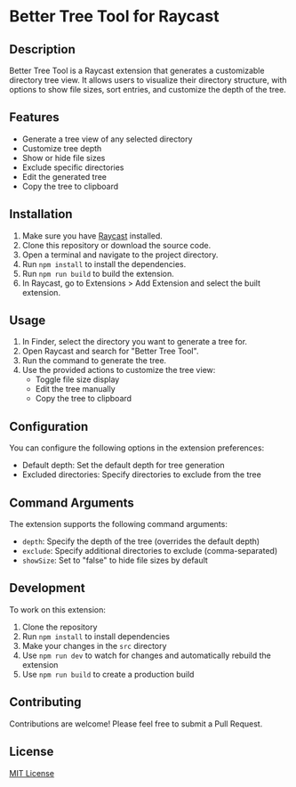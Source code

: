 # Better Tree Tool for Raycast

## Description

Better Tree Tool is a Raycast extension that generates a customizable directory tree view. It allows users to visualize their directory structure, with options to show file sizes, sort entries, and customize the depth of the tree.

## Features

- Generate a tree view of any selected directory
- Customize tree depth
- Show or hide file sizes
- Exclude specific directories
- Edit the generated tree
- Copy the tree to clipboard

## Installation

1. Make sure you have [Raycast](https://www.raycast.com/) installed.
2. Clone this repository or download the source code.
3. Open a terminal and navigate to the project directory.
4. Run `npm install` to install the dependencies.
5. Run `npm run build` to build the extension.
6. In Raycast, go to Extensions > Add Extension and select the built extension.

## Usage

1. In Finder, select the directory you want to generate a tree for.
2. Open Raycast and search for "Better Tree Tool".
3. Run the command to generate the tree.
4. Use the provided actions to customize the tree view:
   - Toggle file size display
   - Edit the tree manually
   - Copy the tree to clipboard

## Configuration

You can configure the following options in the extension preferences:

- Default depth: Set the default depth for tree generation
- Excluded directories: Specify directories to exclude from the tree

## Command Arguments

The extension supports the following command arguments:

- `depth`: Specify the depth of the tree (overrides the default depth)
- `exclude`: Specify additional directories to exclude (comma-separated)
- `showSize`: Set to "false" to hide file sizes by default

## Development

To work on this extension:

1. Clone the repository
2. Run `npm install` to install dependencies
3. Make your changes in the `src` directory
4. Use `npm run dev` to watch for changes and automatically rebuild the extension
5. Use `npm run build` to create a production build

## Contributing

Contributions are welcome! Please feel free to submit a Pull Request.

## License

[MIT License](LICENSE)
